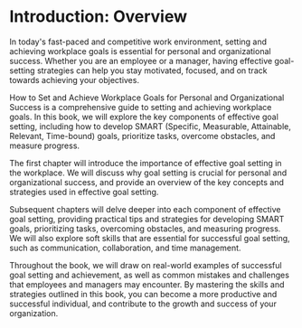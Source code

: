 Introduction: Overview
======================

In today's fast-paced and competitive work environment, setting and achieving workplace goals is essential for personal and organizational success. Whether you are an employee or a manager, having effective goal-setting strategies can help you stay motivated, focused, and on track towards achieving your objectives.

How to Set and Achieve Workplace Goals for Personal and Organizational Success is a comprehensive guide to setting and achieving workplace goals. In this book, we will explore the key components of effective goal setting, including how to develop SMART (Specific, Measurable, Attainable, Relevant, Time-bound) goals, prioritize tasks, overcome obstacles, and measure progress.

The first chapter will introduce the importance of effective goal setting in the workplace. We will discuss why goal setting is crucial for personal and organizational success, and provide an overview of the key concepts and strategies used in effective goal setting.

Subsequent chapters will delve deeper into each component of effective goal setting, providing practical tips and strategies for developing SMART goals, prioritizing tasks, overcoming obstacles, and measuring progress. We will also explore soft skills that are essential for successful goal setting, such as communication, collaboration, and time management.

Throughout the book, we will draw on real-world examples of successful goal setting and achievement, as well as common mistakes and challenges that employees and managers may encounter. By mastering the skills and strategies outlined in this book, you can become a more productive and successful individual, and contribute to the growth and success of your organization.
